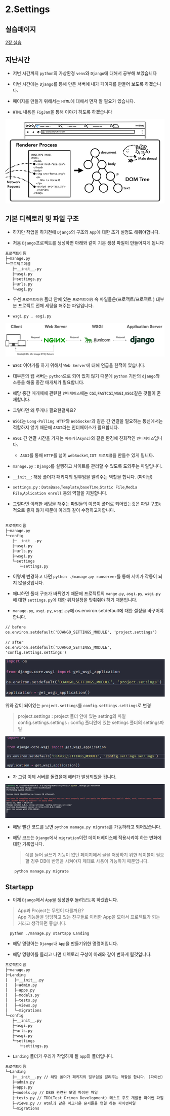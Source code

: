 # 2.Settings

## 실습페이지

[2장 실습](./2-2.HTML.md)

## 지난시간

- 저번 시간까지 `python`의 가상환경 `venv`와 `Django`에 대해서 공부해 보았습니다

- 이번 시간에는 `Django`를 통해 만든 서버에 내가 페이지를 만들어 보도록 하겠습니다.

- 페이지를 만들기 위해서는 `HTML`에 대해서 먼저 알 필요가 있습니다.

- `HTML` 내용은 `FigJam`을 통해 이야기 하도록 하겠습니다

<p align="center"><img src="../../IMG/2-1.png"></p>

## 기본 디렉토리 및 파일 구조

- 하지만 작업을 하기전에 `Django`의 구조와 `App`에 대한 초기 설정도 해줘야합니다.

- 처음 `Django`프로젝트를 생성하면 아래와 같이 기본 생성 파일이 만들어지게 됩니다

```console
프로젝트이름
├─manage.py
└─프로젝트이름
   ├─__init__.py
   ├─asgi.py
   ├─settings.py
   ├─urls.py
   └─wsgi.py

```

- 우선 `프로젝트이름` 폴더 안에 있는 `프로젝트이름` 속 파일들은(프로젝트/프로젝트 ) 대부분 프로젝트 전체 세팅을 해주는 파일입니다.

- `wsgi.py , asgi.py`

<p align="center"><img src="../../IMG/5.png"></p>

- `WSGI` 이야기를 하기 위해서 `Web Server`에 대해 언급을 한적이 있습니다.

- 대부분의 웹 서버는 `python`으로 되어 있지 않기 때문에 `python` 기반의 `django`와 소통을 해줄 중간 매개체가 필요합니다.

- 해당 중간 매개체에 관련한 `인터페이스`에는 `CGI`,`FASTCGI`,`WSGI`,`ASGI`같은 것들이 존재합니다.

- 그렇다면 왜 두개나 필요한걸까요?

- `WSGI`는 `Long-Polling HTTP`와 `WebSocker`과 같은 긴 연결을 필요하는 통신에서는 적합하지 않기 때문에 `ASGI`라는 인터페이스가 필요합니다.

- `ASGI` 긴 연결 시간을 가지는 `비동기(Async)`와 같은 환경에 친화적인 `인터페이스`입니다.

  - `ASGI`를 통해 `HTTP`를 넘어 `webSocket`,`IOT 프로토콜`을 만들수 있게 됩니다.

- `manage.py` : `Django`를 실행하고 사이트를 관리할 수 있도록 도와주는 파일입니다.

- `__init__`: 해당 폴더가 패키지의 일부임을 알려주는 역할을 합니다. (파이썬)

- `settings.py` : `DataBase`,`Template`,`baseTime`,`Static File`,`Media File`,`Aplication enroll` 등의 역할을 지원합니다.

- 그렇다면 이러한 세팅을 해주는 파일들의 이름이 폴더로 되어있는것은 파일 구조k적으로 좋지 않기 때문에 아래와 같이 수정하고자합니다.

```console

프로젝트이름
├─manage.py
└─config
   ├─__init__.py
   ├─asgi.py
   ├─urls.py
   ├─wsgi.py
   └─settings
      └─settings.py

```

- 이렇게 변경하고 나면 `python ./manage.py runserver`를 통해 서버가 작동이 되지 않을것입니다.

- 왜냐하면 폴더 구조가 바뀌었기 때문에 프로젝트의 `mange.py`, `asgi.py`, `wsgi.py`에 대한 `settings.py`에 대한 위치설정을 맞춰줘야 하기 때문입니다.

- `manage.py`, `asgi.py`, `wsgi.py`에 os.environ.setdefault에 대한 설정을 바꾸어야합니다.

```console
// before
os.environ.setdefault('DJANGO_SETTINGS_MODULE', 'project.settings')

// after
os.environ.setdefault('DJANGO_SETTINGS_MODULE', 'config.settings.settings')
```

<p align="center"><img src="../../IMG/6.png"></p>

위와 같이 되어있는 `project.settings`를 `config.settings.settings`로 변경

> project.settings : project 폴더 안에 있는 setting의 파일  
> config.settings.settings : config 폴더안에 있는 settings 폴더의 settings파일

<p align="center"><img src="../../IMG/7.png"></p>

- 자 그럼 이제 서버를 돌렸을때 에러가 발생되었을 겁니다.

<p align="center"><img src="../../IMG/8.png"></p>

- 해당 빨간 코드를 보면 `python manage.py migrate`를 가동하라고 되어있습니다.

- 해당 코드는 `Django`에서 `migration`이란 데이터베이스에 적용시켜야 하는 변화에 대한 기록입니다.
  > 예를 들어 글쓰기 기능이 없던 페이지에서 글을 저장하기 위한 테이블이 필요할 경우 DB에 반영을 시켜야지 제대로 사용이 가능하기 때문입니다.

```console
	python manage.py migrate
```

## Startapp

- 이제 `Django`에서 `App`을 생성한후 돌려보도록 하겠습니다.

> App과 Project는 무엇이 다를까요?  
> App 기능들을 담당하고 있는 친구들로 이러한 App을 모아서 프로젝트가 되는 거라고 생각하면 좋습니다.

```console
  python ./manage.py startapp Landing
```

- 해당 명령어는 `Django`내 `App`을 만들기위한 명령어입니다.

- 해당 명령어를 돌리고 나면 디렉토리 구성이 아래와 같이 변하게 될것입니다.

```console
프로젝트이름
├─manage.py
├─Landing
|   ├─__init__.py
│   ├─admin.py
│   ├─apps.py
│   ├─models.py
│   ├─tests.py
│   ├─views.py
│   └─migrations
└─config
   ├─__init__.py
   ├─asgi.py
   ├─urls.py
   ├─wsgi.py
   └─settings
      └─settings.py
```

- `Landing` 폴더가 우리가 작업하게 될 `app`의 폴더입니다.

```console
프로젝트이름
└─Landing
   ├─__init__.py // 해당 폴더가 패키지의 일부임을 알려주는 역할을 합니다. (파이썬)
   ├─admin.py
   ├─apps.py
   ├─models.py // DB와 관련된 모델 파이썬 파일
   ├─tests.py // TDD(Test Driven Development) 테스트 주도 개발용 파이썬 파일
   ├─views.py // Html과 같은 마크다운 문서들을 연결 하는 파이썬파일
   └─migrations
```
